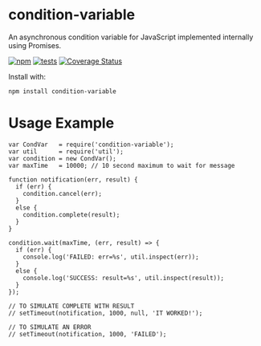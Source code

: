 # condition-variable

An asynchronous condition variable for JavaScript implemented internally using Promises.

[![npm](https://img.shields.io/npm/v/condition-variable.svg)](http://www.npmjs.org/condition-variable)
[![tests](https://travis-ci.org/joeireland/condition-variable.svg?branch=master)](https://travis-ci.org/joeireland/condition-variable)
[![Coverage Status](https://img.shields.io/coveralls/joeireland/condition-variable.svg?branch=master)](https://coveralls.io/github/joeireland/condition-variable?branch=master)

Install with:

```npm install condition-variable```

# Usage Example

```
var CondVar   = require('condition-variable');
var util      = require('util');
var condition = new CondVar();
var maxTime   = 10000; // 10 second maximum to wait for message

function notification(err, result) {
  if (err) {
    condition.cancel(err);
  }
  else {
    condition.complete(result);
  }
}

condition.wait(maxTime, (err, result) => {
  if (err) {
    console.log('FAILED: err=%s', util.inspect(err));
  }
  else {
    console.log('SUCCESS: result=%s', util.inspect(result));
  }
});

// TO SIMULATE COMPLETE WITH RESULT
// setTimeout(notification, 1000, null, 'IT WORKED!');

// TO SIMULATE AN ERROR
// setTimeout(notification, 1000, 'FAILED');
```
